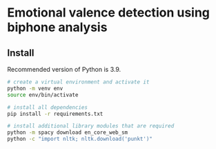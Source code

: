 # Emotional valence detection using biphone analysis

## Install

Recommended version of Python is 3.9.

```bash
# create a virtual environment and activate it
python -m venv env
source env/bin/activate

# install all dependencies
pip install -r requirements.txt

# install additional library modules that are required
python -m spacy download en_core_web_sm
python -c "import nltk; nltk.download('punkt')"
```

